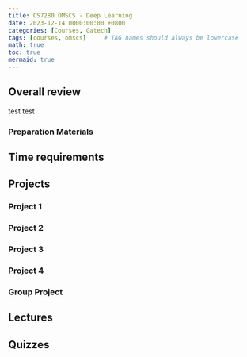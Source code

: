 ```yaml
---
title: CS7280 OMSCS - Deep Learning
date: 2023-12-14 0000:00:00 +0800
categories: [Courses, Gatech]
tags: [courses, omscs]     # TAG names should always be lowercase
math: true
toc: true
mermaid: true
---
```



## Overall review

test test

### Preparation Materials    

## Time requirements

## Projects

### Project 1

### Project 2

### Project 3

### Project 4

### Group Project

## Lectures

## Quizzes


